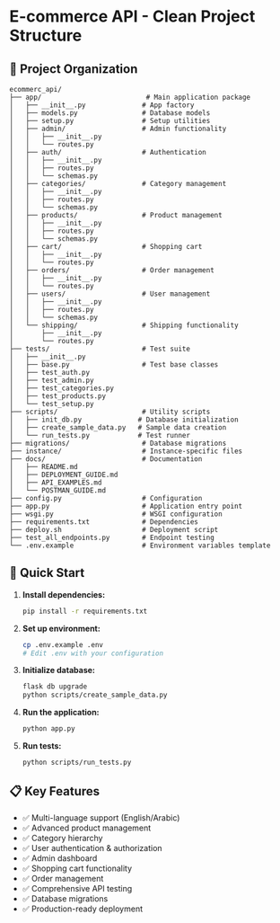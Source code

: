 # E-commerce API - Clean Project Structure

## 📁 Project Organization

```
ecommerc_api/
├── app/                          # Main application package
│   ├── __init__.py              # App factory
│   ├── models.py                # Database models
│   ├── setup.py                 # Setup utilities
│   ├── admin/                   # Admin functionality
│   │   ├── __init__.py
│   │   └── routes.py
│   ├── auth/                    # Authentication
│   │   ├── __init__.py
│   │   ├── routes.py
│   │   └── schemas.py
│   ├── categories/              # Category management
│   │   ├── __init__.py
│   │   ├── routes.py
│   │   └── schemas.py
│   ├── products/                # Product management
│   │   ├── __init__.py
│   │   ├── routes.py
│   │   └── schemas.py
│   ├── cart/                    # Shopping cart
│   │   ├── __init__.py
│   │   └── routes.py
│   ├── orders/                  # Order management
│   │   ├── __init__.py
│   │   └── routes.py
│   ├── users/                   # User management
│   │   ├── __init__.py
│   │   ├── routes.py
│   │   └── schemas.py
│   └── shipping/                # Shipping functionality
│       ├── __init__.py
│       └── routes.py
├── tests/                       # Test suite
│   ├── __init__.py
│   ├── base.py                  # Test base classes
│   ├── test_auth.py
│   ├── test_admin.py
│   ├── test_categories.py
│   ├── test_products.py
│   └── test_setup.py
├── scripts/                     # Utility scripts
│   ├── init_db.py              # Database initialization
│   ├── create_sample_data.py   # Sample data creation
│   └── run_tests.py            # Test runner
├── migrations/                  # Database migrations
├── instance/                    # Instance-specific files
├── docs/                        # Documentation
│   ├── README.md
│   ├── DEPLOYMENT_GUIDE.md
│   ├── API_EXAMPLES.md
│   └── POSTMAN_GUIDE.md
├── config.py                    # Configuration
├── app.py                       # Application entry point
├── wsgi.py                      # WSGI configuration
├── requirements.txt             # Dependencies
├── deploy.sh                    # Deployment script
├── test_all_endpoints.py        # Endpoint testing
└── .env.example                 # Environment variables template
```

## 🚀 Quick Start

1. **Install dependencies:**

   ```bash
   pip install -r requirements.txt
   ```

2. **Set up environment:**

   ```bash
   cp .env.example .env
   # Edit .env with your configuration
   ```

3. **Initialize database:**

   ```bash
   flask db upgrade
   python scripts/create_sample_data.py
   ```

4. **Run the application:**

   ```bash
   python app.py
   ```

5. **Run tests:**
   ```bash
   python scripts/run_tests.py
   ```

## 📋 Key Features

- ✅ Multi-language support (English/Arabic)
- ✅ Advanced product management
- ✅ Category hierarchy
- ✅ User authentication & authorization
- ✅ Admin dashboard
- ✅ Shopping cart functionality
- ✅ Order management
- ✅ Comprehensive API testing
- ✅ Database migrations
- ✅ Production-ready deployment
